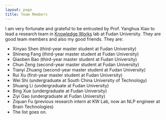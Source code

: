 ```yaml
---
layout: page
title: Team Members
---
```



I am very fortunate and grateful to be entrusted by Prof. Yanghua Xiao to lead a research team in [Knowledge Works](http://kw.fudan.edu.cn) lab at Fudan University.
They are good team members and also my good friends. They are:
 
- Xinyao Shen (third-year master student at Fudan University)
- Shineng Fang (third-year master student at Fudan University)
- Qiaoben Bao (third-year master student at Fudan University)
- Chun Zeng (second-year master student at Fudan University)
- Tianyi Zhuang (second-year master student at Fudan University)
- Rui Xu (first-year master student at Fudan University)
- Wei Shi (undergraduate at South China University of Technology)
- Shuang Li (undergraduate at Fudan University)
- Bing Xue (undergraduate at Fudan University)
- Ziyi Gao (undergraduate at Fudan University)
- Ziquan Fu (previous research intern at KW Lab, now an NLP engineer at Brain Technologies)
- The list goes on.